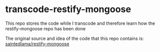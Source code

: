 transcode-restify-mongoose
==========================

This repo stores the code while I transcode and therefore learn how the restify-mongoose repo has been done

The original source and idea of the code that this repo contains is: [saintedlama/restify-mongoose][url-source]

[url-source]: https://github.com/saintedlama/restify-mongoose?source=c
